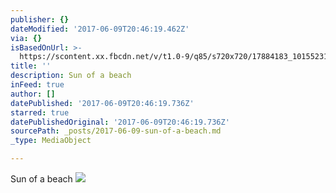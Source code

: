 ```yaml
---
publisher: {}
dateModified: '2017-06-09T20:46:19.462Z'
via: {}
isBasedOnUrl: >-
  https://scontent.xx.fbcdn.net/v/t1.0-9/q85/s720x720/17884183_10155231838863156_4305256992697747081_n.jpg?oh=c79aa5fe0263c4e7c7d7e74471552505&oe=59DF1EE2
title: ''
description: Sun of a beach
inFeed: true
author: []
datePublished: '2017-06-09T20:46:19.736Z'
starred: true
datePublishedOriginal: '2017-06-09T20:46:19.736Z'
sourcePath: _posts/2017-06-09-sun-of-a-beach.md
_type: MediaObject

---
```

Sun of a beach
![](https://scontent.xx.fbcdn.net/v/t1.0-9/q85/s720x720/17884183_10155231838863156_4305256992697747081_n.jpg?oh=c79aa5fe0263c4e7c7d7e74471552505&oe=59DF1EE2)